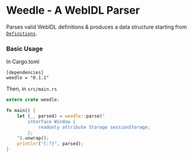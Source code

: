 # Weedle - A WebIDL Parser

Parses valid WebIDL definitions & produces a data structure starting from
[`Definitions`](https://docs.rs/weedle/0.1.1/weedle/struct.Definitions.html).

### Basic Usage

In Cargo.toml
```
[dependencies]
weedle = "0.1.1"
```

Then, in `src/main.rs`
```rust
extern crate weedle;

fn main() {
    let (_, parsed) = weedle::parse("
        interface Window {
            readonly attribute Storage sessionStorage;
        };
    ").unwrap();
    println!("{:?}", parsed);
}
```